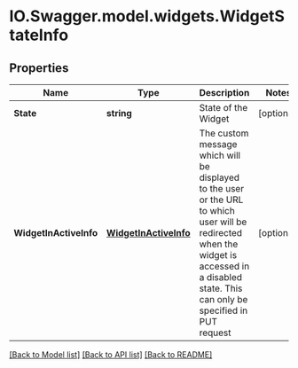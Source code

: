 # IO.Swagger.model.widgets.WidgetStateInfo
## Properties

Name | Type | Description | Notes
------------ | ------------- | ------------- | -------------
**State** | **string** | State of the Widget | [optional] 
**WidgetInActiveInfo** | [**WidgetInActiveInfo**](WidgetInActiveInfo.md) | The custom message which will be displayed to the user or the URL to which user will be redirected when the widget is accessed in a disabled state. This can only be specified in PUT request | [optional] 

[[Back to Model list]](../README.md#documentation-for-models) [[Back to API list]](../README.md#documentation-for-api-endpoints) [[Back to README]](../README.md)

